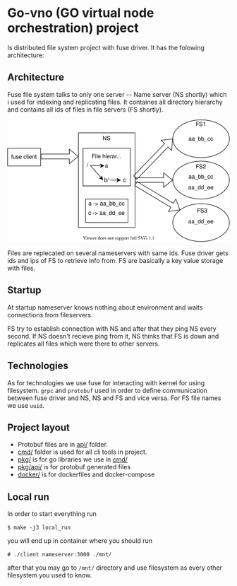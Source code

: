 # Go-vno (GO virtual node orchestration) project

Is distributed file system project with fuse driver. It has the folowing
architecture:

## Architecture

Fuse file system talks to only one server -- Name server (NS shortly) which i
used for indexing and replicating files. It containes all directory hierarchy
and contains all ids of files in file servers (FS shortly).

![Architecture](./imgs/diagram.svg)

Files are replecated on several nameservers with same ids. Fuse driver gets
ids and ips of FS to retrieve info from. FS are basically a key value storage
with files.

## Startup

At startup nameserver knows nothing about environment and waits connections
from fileservers.

FS try to establish connection with NS and after that they ping NS every
second. If NS doesn't recieve ping from it, NS thinks that FS is down and
replicates all files which were there to other servers.

## Technologies

As for technologies we use fuse for interacting with kernel for using
filesystem. `grpc` and `protobuf` used in order to define communication
between fuse driver and NS, NS and FS and vice versa. For FS file names we
use `uuid`.

## Project layout

- Protobuf files are in [api/](./api) folder.
- [cmd/](./cmd) folder is used for all cli tools in project.
- [pkg/](./pkg) is for go libraries we use in [cmd/](./cmd)
- [pkg/api/](./pkgapi/) is for protobuf generated files
- [docker/](./docker) is for dockerfiles and docker-compose

## Local run

In order to start everything run

    $ make -j3 local_run
	
you will end up in container where you should run

    # ./client nameserver:3000 ./mnt/
	
after that you may go to `/mnt/` directory and use filesystem as every other
filesystem you used to know.

